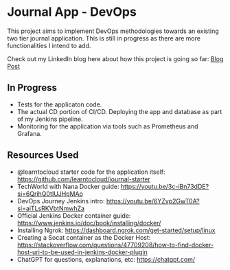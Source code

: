 # Journal App - DevOps

This project aims to implement DevOps methodologies towards an existing two tier journal application. This is still in progress as there are more functionalities I intend to add.

Check out my LinkedIn blog here about how this project is going so far:
[Blog Post](https://www.linkedin.com/pulse/containers-jenkins-kaleb-castillo-ekkie?utm_source=share&utm_medium=member_ios&utm_campaign=share_via)

## In Progress
- Tests for the applicaton code.
- The actual CD portion of CI/CD. Deploying the app and database as part of my Jenkins pipeline.
- Monitoring for the application via tools such as Prometheus and Grafana.

## Resources Used
- @learntocloud starter code for the application itself: https://github.com/learntocloud/journal-starter
- TechWorld with Nana Docker guide: https://youtu.be/3c-iBn73dDE?si=6QrihQ0tIUJHpMAo
- DevOps Journey Jenkins intro: https://youtu.be/6YZvp2GwT0A?si=aiTLsRKVbtNmwhZa
- Official Jenkins Docker container guide: https://www.jenkins.io/doc/book/installing/docker/
- Installing Ngrok: https://dashboard.ngrok.com/get-started/setup/linux
- Creating a Socat container as the Docker Host: https://stackoverflow.com/questions/47709208/how-to-find-docker-host-uri-to-be-used-in-jenkins-docker-plugin
- ChatGPT for questions, explanations, etc: https://chatgpt.com/



